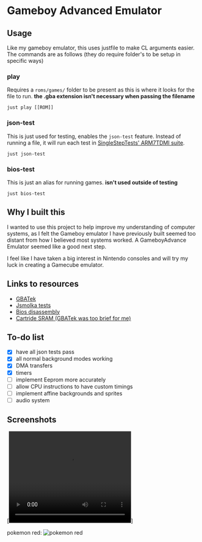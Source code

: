 # Gameboy Advanced Emulator

## Usage

Like my gameboy emulator, this uses justfile to make CL arguments easier. The commands are as follows (they do require folder's to be setup in specific ways)

### play

Requires a `roms/games/` folder to be present as this is where it looks for the file to run. **the .gba extension isn't necessary when passing the filename**

    just play [[ROM]]

### json-test

This is just used for testing, enables the `json-test` feature. Instead of running a file, it will run each test in [SingleStepTests' ARM7TDMI suite](https://github.com/SingleStepTests/ARM7TDMI).

    just json-test

### bios-test

This is just an alias for running games. **isn't used outside of testing**

    just bios-test

## Why I built this

I wanted to use this project to help improve my understanding of computer systems, as I felt the Gameboy emulator I have previously built seemed too distant from how I believed most systems worked. A GameboyAdvance Emulator seemed like a good next step.

I feel like I have taken a big interest in Nintendo consoles and will try my luck in creating a Gamecube emulator.

## Links to resources

- [GBATek](https://problemkaputt.de/gbatek.htm)
- [Jsmolka tests](https://github.com/jsmolka/gba-tests/tree/master)
- [Bios disassembly](https://github.com/Normmatt/gba_bios)
- [Cartride SRAM (GBATek was too brief for me)](https://densinh.github.io/DenSinH/emulation/2021/02/01/gba-eeprom.html)

## To-do list

- [x] have all json tests pass
- [x] all normal background modes working
- [x] DMA transfers
- [x] timers  
- [ ] implement Eeprom more  accurately
- [ ] allow CPU instructions to have custom timings
- [ ] implement affine backgrounds and sprites
- [ ] audio system

## Screenshots

[<video src="include/kirby.mp4" width="320" height="240" controls></video>]

pokemon red:
![pokemon red](https://github.com/Boskeroni/GameboyAdvanced/tree/master/include/pokemon-red.png)
